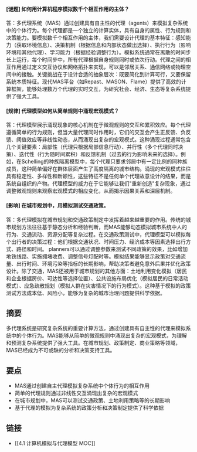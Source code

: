 #### [谜题] 如何用计算机程序模拟数千个相互作用的主体？

答：多代理系统（MAS）通过创建具有自主性的代理（agents）来模拟复杂系统中的个体行为。每个代理都是一个独立的计算实体，具有自身的属性、行为规则和决策能力。要模拟数千个相互作用的主体，我们需要设计代理的基本特征：感知能力（获取环境信息）、决策机制（根据信息和内部状态做出选择）、执行行为（影响环境和其他代理）、学习能力（根据经验调整行为）。模拟系统通常在离散的时间步长上运行，每个时间步中，所有代理根据自身规则同时或依次行动。代理之间的相互作用通过定义交互协议和网络拓扑来实现，可以是邻居关系、通信网络或物理空间中的接触。关键挑战在于设计合适的抽象层次：既要简化到计算可行，又要保留系统本质特征。现代MAS平台（如Repast、MASON、Flame）提供了高效的计算框架，能够处理数万个代理的实时交互，为研究社会、经济、生态等复杂系统提供了强大工具。

#### [规律] 代理模型如何从简单规则中涌现宏观模式？

答：代理模型展示涌现现象的核心机制在于微观规则的交互和累积效应。每个代理遵循简单的行为规则，但当大量代理同时作用时，它们的交互会产生正反馈、负反馈、阈值效应等非线性动态，从而涌现出复杂的宏观模式。这种涌现过程通常包含几个关键要素：局部性（代理只根据局部信息行动）、并行性（多个代理同时决策）、迭代性（行为随时间累积）和反馈机制（过去的行为影响未来的选择）。例如，在Schelling的种族隔离模型中，每个代理只要求邻居中有一定比例的同种族成员，这种简单偏好在群体层面产生了高度隔离的城市结构。涌现的宏观模式往往具有稳定性、多样性和新颖性，这些特征不是任何单个代理故意设计的结果，而是系统自组织的产物。代理模型的威力在于它能够让我们"重新创造"复杂现象，通过调整微观规则来观察宏观模式的相应变化，从而揭示因果关系和深层机制。

#### [影响] 在城市规划中，用模拟测试交通政策。

答：多代理模拟在城市规划和交通政策制定中发挥着越来越重要的作用。传统的城市规划方法往往基于静态分析和经验判断，而MAS能够动态模拟城市系统中人的行为、交通流动、资源分配等复杂过程。在交通政策测试中，代理模型可以模拟每个出行者的决策过程：他们根据交通状况、时间压力、经济成本等因素选择出行方式、路径和时间。 planners可以通过调整参数来测试不同政策的效果，比如增加地铁线路、实施拥堵收费、调整信号灯配时等。模拟结果能够显示政策对交通流量、出行时间、环境污染等指标的长期影响，帮助决策者避免意外后果并优化政策设计。除了交通，MAS还被用于城市规划的其他方面：土地利用变化模拟（居民和企业根据房价、可达性等选择位置）、公共设施布局优化（模拟居民的日常活动模式）、应急疏散规划（模拟人群在灾害情况下的行为模式）。这种基于模拟的政策测试方法成本低、风险小，能够为复杂的城市治理问题提供科学依据。


## 摘要

多代理系统是研究复杂系统的重要计算方法，通过创建具有自主性的代理来模拟系统中的个体行为。MAS能够从简单的微观规则中涌现出复杂的宏观模式，为理解和预测复杂系统提供了强大工具。在城市规划、政策制定、商业策略等领域，MAS已经成为不可或缺的分析和决策支持工具。

## 要点

- MAS通过创建自主代理模拟复杂系统中个体行为的相互作用
- 简单的代理规则通过非线性交互涌现出复杂的宏观模式
- 在城市规划中，MAS可以测试交通政策、土地利用策略等的长期影响
- 基于代理的模拟为复杂系统的政策分析和决策制定提供了科学依据

## 链接

- [[4.1 计算机模拟与代理模型 MOC]]
